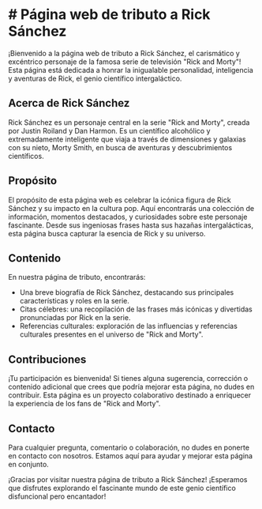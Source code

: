 # # Página web de tributo a Rick Sánchez

¡Bienvenido a la página web de tributo a Rick Sánchez, el carismático y excéntrico personaje de la famosa serie de televisión "Rick and Morty"! Esta página está dedicada a honrar la inigualable personalidad, inteligencia y aventuras de Rick, el genio científico intergaláctico.

## Acerca de Rick Sánchez

Rick Sánchez es un personaje central en la serie "Rick and Morty", creada por Justin Roiland y Dan Harmon. Es un científico alcohólico y extremadamente inteligente que viaja a través de dimensiones y galaxias con su nieto, Morty Smith, en busca de aventuras y descubrimientos científicos.

## Propósito

El propósito de esta página web es celebrar la icónica figura de Rick Sánchez y su impacto en la cultura pop. Aquí encontrarás una colección de información, momentos destacados, y curiosidades sobre este personaje fascinante. Desde sus ingeniosas frases hasta sus hazañas intergalácticas, esta página busca capturar la esencia de Rick y su universo.

## Contenido

En nuestra página de tributo, encontrarás:

- Una breve biografía de Rick Sánchez, destacando sus principales características y roles en la serie.
- Citas célebres: una recopilación de las frases más icónicas y divertidas pronunciadas por Rick en la serie.
- Referencias culturales: exploración de las influencias y referencias culturales presentes en el universo de "Rick and Morty".

## Contribuciones

¡Tu participación es bienvenida! Si tienes alguna sugerencia, corrección o contenido adicional que crees que podría mejorar esta página, no dudes en contribuir. Esta página es un proyecto colaborativo destinado a enriquecer la experiencia de los fans de "Rick and Morty".

## Contacto

Para cualquier pregunta, comentario o colaboración, no dudes en ponerte en contacto con nosotros. Estamos aquí para ayudar y mejorar esta página en conjunto.

¡Gracias por visitar nuestra página de tributo a Rick Sánchez! ¡Esperamos que disfrutes explorando el fascinante mundo de este genio científico disfuncional pero encantador!
